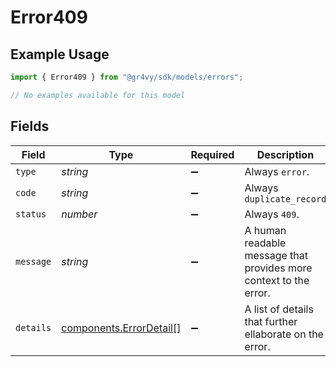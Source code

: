# Error409

## Example Usage

```typescript
import { Error409 } from "@gr4vy/sdk/models/errors";

// No examples available for this model
```

## Fields

| Field                                                              | Type                                                               | Required                                                           | Description                                                        | Example                                                            |
| ------------------------------------------------------------------ | ------------------------------------------------------------------ | ------------------------------------------------------------------ | ------------------------------------------------------------------ | ------------------------------------------------------------------ |
| `type`                                                             | *string*                                                           | :heavy_minus_sign:                                                 | Always `error`.                                                    | error                                                              |
| `code`                                                             | *string*                                                           | :heavy_minus_sign:                                                 | Always `duplicate_record`                                          | duplicate_record                                                   |
| `status`                                                           | *number*                                                           | :heavy_minus_sign:                                                 | Always `409`.                                                      | 409                                                                |
| `message`                                                          | *string*                                                           | :heavy_minus_sign:                                                 | A human readable message that provides more context to the error.  | Request failed validation                                          |
| `details`                                                          | [components.ErrorDetail](../../models/components/errordetail.md)[] | :heavy_minus_sign:                                                 | A list of details that further ellaborate on the error.            |                                                                    |